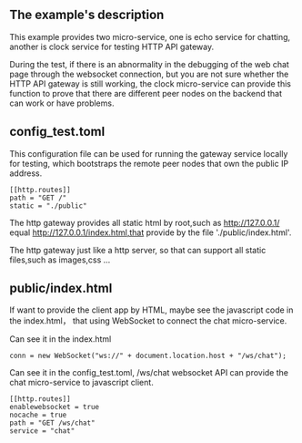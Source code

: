 ## The example's description

This example provides two micro-service, one is echo service for chatting, 
another is clock service for testing HTTP API gateway.

During the test, if there is an abnormality in the debugging of the web chat page through the websocket connection, 
but you are not sure whether the HTTP API gateway is still working, the clock micro-service can provide this function 
to prove that there are different peer nodes on the backend that can work or have problems.

## config_test.toml
This configuration file can be used for running the gateway service locally for testing, 
which bootstraps the remote peer nodes that own the public IP address.

```
[[http.routes]]
path = "GET /"
static = "./public"
```

The http gateway provides all static html by root,such as http://127.0.0.1/ equal http://127.0.0.1/index.html,that provide
by the file './public/index.html'.

The http gateway just like a http server, so that can support all static files,such as images,css ...

## public/index.html

If want to provide the client app by HTML, maybe see the javascript code in the index.html，
that using WebSocket to connect the chat micro-service.

Can see it in the index.html
```
conn = new WebSocket("ws://" + document.location.host + "/ws/chat");

```

Can see it in the config_test.toml, /ws/chat websocket API can provide the chat micro-service to javascript client.
```
[[http.routes]]
enablewebsocket = true
nocache = true
path = "GET /ws/chat"
service = "chat"
```



